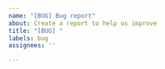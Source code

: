 ```yaml
---
name: "[BUG] Bug report"
about: Create a report to help us improve
title: "[BUG] "
labels: bug
assignees: ''

---
```



